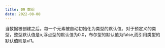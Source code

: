 ```yaml
---
title: 09 数组
date: 2022-08-08
---
```




当数据被创建之后，每一个元素被自动初始化为类型的默认值。对于预定义的类型，整型默认值是o,浮点型的默认值为0.0，布尔型的默认值为false,而引用类型的默认值则是ul1。
